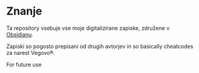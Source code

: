 # Znanje

Ta repository vsebuje vse moje digitalizirane zapiske, združene v [Obsidianu](https://obsidian.md/).

Zapiski so pogosto prepisani od drugih avtorjev in so basically cheatcodes za narest Vegovo&reg;.

For future use
